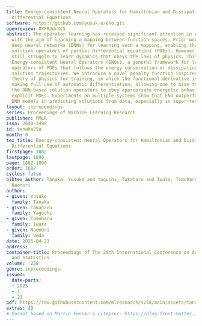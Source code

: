 ```yaml
---
title: Energy-consistent Neural Operators for Hamiltonian and Dissipative Partial
  Differential Equations
software: https://github.com/yusuk-e/eno.git
openreview: 8YFRJdr3CS
abstract: The operator learning has received significant attention in recent years,
  with the aim of learning a mapping between function spaces. Prior works have proposed
  deep neural networks (DNNs) for learning such a mapping, enabling the learning of
  solution operators of partial differential equations (PDEs). However, these works
  still struggle to learn dynamics that obeys the laws of physics. This paper proposes
  Energy-consistent Neural Operators (ENOs), a general framework for learning solution
  operators of PDEs that follows the energy conservation or dissipation law from observed
  solution trajectories. We introduce a novel penalty function inspired by the energy-based
  theory of physics for training, in which the functional derivative is calculated
  making full use of automatic differentiation, allowing one to bias the outputs of
  the DNN-based solution operators to obey appropriate energetic behavior without
  explicit PDEs. Experiments on multiple systems show that ENO outperforms existing
  DNN models in predicting solutions from data, especially in super-resolution settings.
layout: inproceedings
series: Proceedings of Machine Learning Research
publisher: PMLR
issn: 2640-3498
id: tanaka25a
month: 0
tex_title: Energy-consistent Neural Operators for Hamiltonian and Dissipative Partial
  Differential Equations
firstpage: 1882
lastpage: 1890
page: 1882-1890
order: 1882
cycles: false
bibtex_author: Tanaka, Yusuke and Yaguchi, Takaharu and Iwata, Tomoharu and Ueda,
  Naonori
author:
- given: Yusuke
  family: Tanaka
- given: Takaharu
  family: Yaguchi
- given: Tomoharu
  family: Iwata
- given: Naonori
  family: Ueda
date: 2025-04-23
address:
container-title: Proceedings of The 28th International Conference on Artificial Intelligence
  and Statistics
volume: '258'
genre: inproceedings
issued:
  date-parts:
  - 2025
  - 4
  - 23
pdf: https://raw.githubusercontent.com/mlresearch/v258/main/assets/tanaka25a/tanaka25a.pdf
extras: []
# Format based on Martin Fenner's citeproc: https://blog.front-matter.io/posts/citeproc-yaml-for-bibliographies/
---
```


